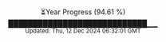 <p align="center">
⏳Year Progress (94.61 %) <br>
████████████████████████████▁▁ <br>
<sub>Updated: Thu, 12 Dec 2024 06:32:01 GMT</sub>
</p>

